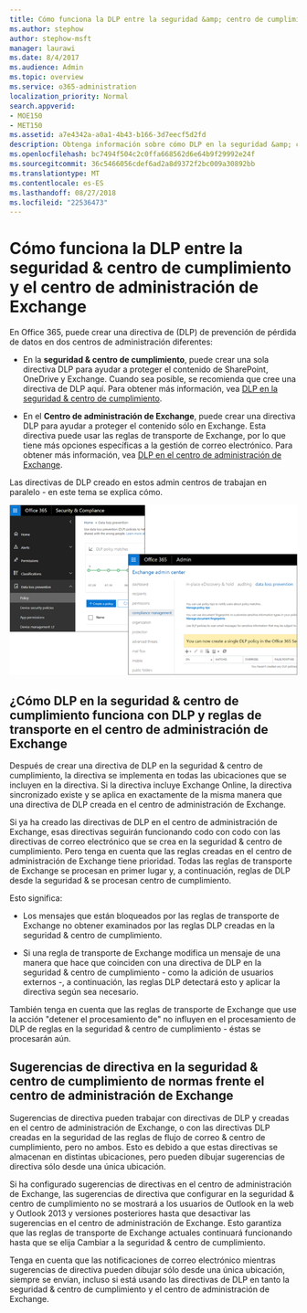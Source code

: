 ```yaml
---
title: Cómo funciona la DLP entre la seguridad &amp; centro de cumplimiento y el centro de administración de Exchange
ms.author: stephow
author: stephow-msft
manager: laurawi
ms.date: 8/4/2017
ms.audience: Admin
ms.topic: overview
ms.service: o365-administration
localization_priority: Normal
search.appverid:
- MOE150
- MET150
ms.assetid: a7e4342a-a0a1-4b43-b166-3d7eecf5d2fd
description: Obtenga información sobre cómo DLP en la seguridad &amp; centro de cumplimiento funciona con DLP y reglas de transporte en el centro de administración de Exchange.
ms.openlocfilehash: bc7494f504c2c0ffa668562d6e64b9f29992e24f
ms.sourcegitcommit: 36c5466056cdef6ad2a8d9372f2bc009a30892bb
ms.translationtype: MT
ms.contentlocale: es-ES
ms.lasthandoff: 08/27/2018
ms.locfileid: "22536473"
---
```

# <a name="how-dlp-works-between-the-security-amp-compliance-center-and-exchange-admin-center"></a>Cómo funciona la DLP entre la seguridad &amp; centro de cumplimiento y el centro de administración de Exchange

En Office 365, puede crear una directiva de (DLP) de prevención de pérdida de datos en dos centros de administración diferentes:
  
- En la **seguridad &amp; centro de cumplimiento**, puede crear una sola directiva DLP para ayudar a proteger el contenido de SharePoint, OneDrive y Exchange. Cuando sea posible, se recomienda que cree una directiva de DLP aquí. Para obtener más información, vea [DLP en la seguridad &amp; centro de cumplimiento](data-loss-prevention-policies.md).
    
- En el **Centro de administración de Exchange**, puede crear una directiva DLP para ayudar a proteger el contenido sólo en Exchange. Esta directiva puede usar las reglas de transporte de Exchange, por lo que tiene más opciones específicas a la gestión de correo electrónico. Para obtener más información, vea [DLP en el centro de administración de Exchange](https://go.microsoft.com/fwlink/?linkid=852311).
    
Las directivas de DLP creado en estos admin centros de trabajan en paralelo - en este tema se explica cómo.
  
![Páginas DLP en seguridad y el centro de cumplimiento y el centro de administración de Exchange](media/d3eaa7e7-3b16-457b-bd9c-26707f7b584f.png)
  
## <a name="how-dlp-in-the-security-amp-compliance-center-works-with-dlp-and-transport-rules-in-the-exchange-admin-center"></a>¿Cómo DLP en la seguridad &amp; centro de cumplimiento funciona con DLP y reglas de transporte en el centro de administración de Exchange

Después de crear una directiva de DLP en la seguridad &amp; centro de cumplimiento, la directiva se implementa en todas las ubicaciones que se incluyen en la directiva. Si la directiva incluye Exchange Online, la directiva sincronizado existe y se aplica en exactamente de la misma manera que una directiva de DLP creada en el centro de administración de Exchange. 
  
Si ya ha creado las directivas de DLP en el centro de administración de Exchange, esas directivas seguirán funcionando codo con codo con las directivas de correo electrónico que se crea en la seguridad &amp; centro de cumplimiento. Pero tenga en cuenta que las reglas creadas en el centro de administración de Exchange tiene prioridad. Todas las reglas de transporte de Exchange se procesan en primer lugar y, a continuación, reglas de DLP desde la seguridad &amp; se procesan centro de cumplimiento.
  
Esto significa:
  
- Los mensajes que están bloqueados por las reglas de transporte de Exchange no obtener examinados por las reglas DLP creadas en la seguridad &amp; centro de cumplimiento.
    
- Si una regla de transporte de Exchange modifica un mensaje de una manera que hace que coinciden con una directiva de DLP en la seguridad &amp; centro de cumplimiento - como la adición de usuarios externos -, a continuación, las reglas DLP detectará esto y aplicar la directiva según sea necesario.
    
También tenga en cuenta que las reglas de transporte de Exchange que use la acción "detener el procesamiento de" no influyen en el procesamiento de DLP de reglas en la seguridad &amp; centro de cumplimiento - éstas se procesarán aún.
  
## <a name="policy-tips-in-the-security-amp-compliance-center-vs-the-exchange-admin-center"></a>Sugerencias de directiva en la seguridad &amp; centro de cumplimiento de normas frente el centro de administración de Exchange

Sugerencias de directiva pueden trabajar con directivas de DLP y creadas en el centro de administración de Exchange, o con las directivas DLP creadas en la seguridad de las reglas de flujo de correo &amp; centro de cumplimiento, pero no ambos. Esto es debido a que estas directivas se almacenan en distintas ubicaciones, pero pueden dibujar sugerencias de directiva sólo desde una única ubicación.
  
Si ha configurado sugerencias de directivas en el centro de administración de Exchange, las sugerencias de directiva que configurar en la seguridad &amp; centro de cumplimiento no se mostrará a los usuarios de Outlook en la web y Outlook 2013 y versiones posteriores hasta que desactivar las sugerencias en el centro de administración de Exchange. Esto garantiza que las reglas de transporte de Exchange actuales continuará funcionando hasta que se elija Cambiar a la seguridad &amp; centro de cumplimiento.
  
Tenga en cuenta que las notificaciones de correo electrónico mientras sugerencias de directiva pueden dibujar sólo desde una única ubicación, siempre se envían, incluso si está usando las directivas de DLP en tanto la seguridad &amp; centro de cumplimiento y el centro de administración de Exchange.
  

